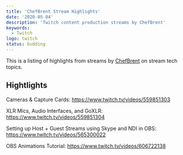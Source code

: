```yaml
---
title: 'ChefBrent Stream Highlights'
date: '2020-05-04'
description: 'Twitch content production streams by ChefBrent'
keywords:
  - Twitch
logo: twitch
status: budding
---
```


This is a listing of highlights from streams by [ChefBrent](https://twitch.tv/chefbrent) on stream tech topics.

## Hightlights

Cameras & Capture Cards: https://www.twitch.tv/videos/559851303

XLR Mics, Audio Interfaces, and GoXLR: https://www.twitch.tv/videos/559851304

Setting up Host + Guest Streams using Skype and NDI in OBS: https://www.twitch.tv/videos/565300022

OBS Animations Tutorial: https://www.twitch.tv/videos/606722138
